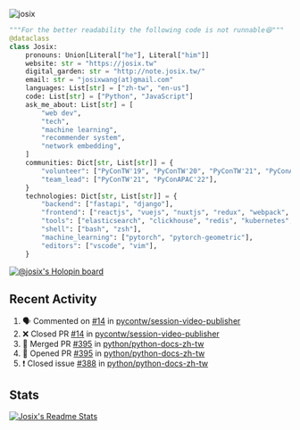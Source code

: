![josix](https://komarev.com/ghpvc/?username=josix)
```python
"""For the better readability the following code is not runnable😆"""
@dataclass
class Josix:
    pronouns: Union[Literal["he"], Literal["him"]]
    website: str = "https://josix.tw"
    digital_garden: str = "http://note.josix.tw/"
    email: str = "josixwang(at)gmail.com"
    languages: List[str] = ["zh-tw", "en-us"]
    code: List[str] = ["Python", "JavaScript"]
    ask_me_about: List[str] = [
        "web dev",
        "tech",
        "machine learning",
        "recommender system",
        "network embedding",
    ]
    communities: Dict[str, List[str]] = {
        "volunteer": ["PyConTW'19", "PyConTW'20", "PyConTW'21", "PyConAPAC'22"],
        "team_lead": ["PyConTW'21", "PyConAPAC'22"],
    }
    technologies: Dict[str, List[str]] = {
        "backend": ["fastapi", "django"],
        "frontend": ["reactjs", "vuejs", "nuxtjs", "redux", "webpack", "tailwindcss"],
        "tools": ["elasticsearch", "clickhouse", "redis", "kubernetes", "docker"],
        "shell": ["bash", "zsh"],
        "machine_learning": ["pytorch", "pytorch-geometric"],
        "editors": ["vscode", "vim"],
    }
```
[![@josix's Holopin board](https://holopin.io/api/user/board?user=josix)](https://holopin.io/@josix)

## Recent Activity
<!--START_SECTION:activity-->
1. 🗣 Commented on [#14](https://github.com/pycontw/session-video-publisher/issues/14) in [pycontw/session-video-publisher](https://github.com/pycontw/session-video-publisher)
2. ❌ Closed PR [#14](https://github.com/pycontw/session-video-publisher/pull/14) in [pycontw/session-video-publisher](https://github.com/pycontw/session-video-publisher)
3. 🎉 Merged PR [#395](https://github.com/python/python-docs-zh-tw/pull/395) in [python/python-docs-zh-tw](https://github.com/python/python-docs-zh-tw)
4. 💪 Opened PR [#395](https://github.com/python/python-docs-zh-tw/pull/395) in [python/python-docs-zh-tw](https://github.com/python/python-docs-zh-tw)
5. ❗️ Closed issue [#388](https://github.com/python/python-docs-zh-tw/issues/388) in [python/python-docs-zh-tw](https://github.com/python/python-docs-zh-tw)
<!--END_SECTION:activity-->



## Stats
[![Josix's Readme Stats](https://github-readme-stats.vercel.app/api?username=josix&show_icons=true&theme=default&count_private=true&card_width=400)](https://github.com/anuraghazra/github-readme-stats)
